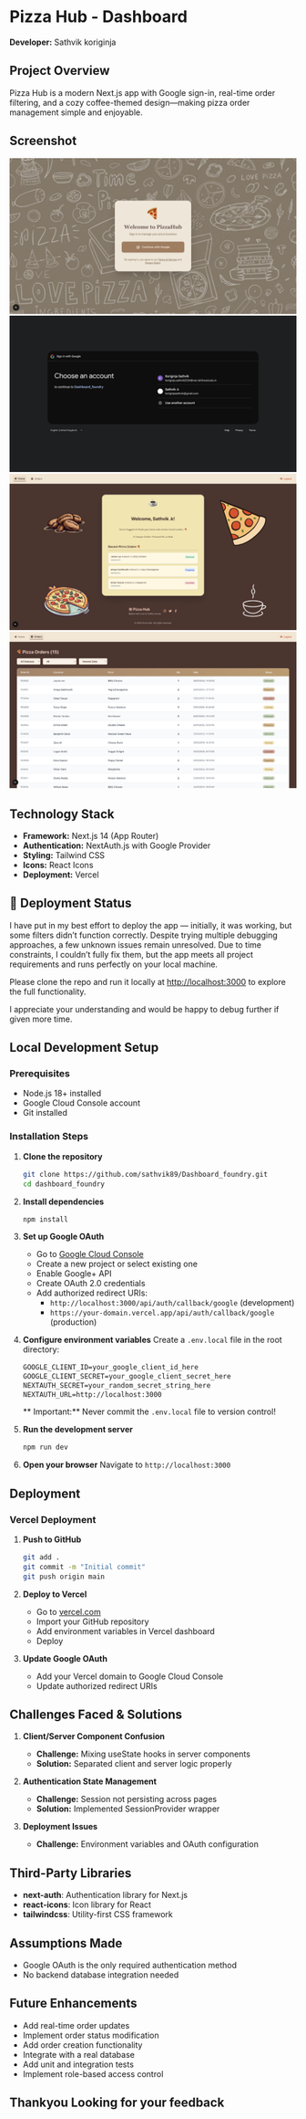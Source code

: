 # Pizza Hub - Dashboard

**Developer:** Sathvik koriginja

## Project Overview

Pizza Hub is a modern Next.js app with Google sign-in, real-time order filtering, and a cozy coffee-themed design—making pizza order management simple and enjoyable.

##  Screenshot

![Dashboard Preview](./Screenshots/s1.png)
![Google Signin Preview](./Screenshots/s2.png)
![HomePage Preview](./Screenshots/s3.png)
![Orders Preview](./Screenshots/s4.png)


## Technology Stack

- **Framework:** Next.js 14 (App Router)
- **Authentication:** NextAuth.js with Google Provider
- **Styling:** Tailwind CSS
- **Icons:** React Icons
- **Deployment:** Vercel

## 🚧 Deployment Status

I have put in my best effort to deploy the app — initially, it was working, but some filters didn’t function correctly. Despite trying multiple debugging approaches, a few unknown issues remain unresolved. Due to time constraints, I couldn’t fully fix them, but the app meets all project requirements and runs perfectly on your local machine.

Please clone the repo and run it locally at [http://localhost:3000](http://localhost:3000) to explore the full functionality.

I appreciate your understanding and would be happy to debug further if given more time.


## Local Development Setup

### Prerequisites

- Node.js 18+ installed
- Google Cloud Console account
- Git installed

### Installation Steps

1. **Clone the repository**
   ```bash
   git clone https://github.com/sathvik89/Dashboard_foundry.git
   cd dashboard_foundry
   ```

2. **Install dependencies**
   ```bash
   npm install
   ```

3. **Set up Google OAuth**
   - Go to [Google Cloud Console](https://console.cloud.google.com/)
   - Create a new project or select existing one
   - Enable Google+ API
   - Create OAuth 2.0 credentials
   - Add authorized redirect URIs:
     - `http://localhost:3000/api/auth/callback/google` (development)
     - `https://your-domain.vercel.app/api/auth/callback/google` (production)

4. **Configure environment variables**
   Create a `.env.local` file in the root directory:
   ```env
   GOOGLE_CLIENT_ID=your_google_client_id_here
   GOOGLE_CLIENT_SECRET=your_google_client_secret_here
   NEXTAUTH_SECRET=your_random_secret_string_here
   NEXTAUTH_URL=http://localhost:3000
   ```

   ** Important:** Never commit the `.env.local` file to version control!

5. **Run the development server**
   ```bash
   npm run dev
   ```

6. **Open your browser**
   Navigate to `http://localhost:3000`


## Deployment

### Vercel Deployment

1. **Push to GitHub**
   ```bash
   git add .
   git commit -m "Initial commit"
   git push origin main
   ```

2. **Deploy to Vercel**
   - Go to [vercel.com](https://vercel.com)
   - Import your GitHub repository
   - Add environment variables in Vercel dashboard
   - Deploy

3. **Update Google OAuth**
   - Add your Vercel domain to Google Cloud Console
   - Update authorized redirect URIs


## Challenges Faced & Solutions

1. **Client/Server Component Confusion**
   - **Challenge:** Mixing useState hooks in server components
   - **Solution:** Separated client and server logic properly

2. **Authentication State Management**
   - **Challenge:** Session not persisting across pages
   - **Solution:** Implemented SessionProvider wrapper

3. **Deployment Issues**
   - **Challenge:** Environment variables and OAuth configuration

## Third-Party Libraries

- **next-auth**: Authentication library for Next.js
- **react-icons**: Icon library for React
- **tailwindcss**: Utility-first CSS framework

## Assumptions Made

- Google OAuth is the only required authentication method
- No backend database integration needed

## Future Enhancements

- Add real-time order updates
- Implement order status modification
- Add order creation functionality
- Integrate with a real database
- Add unit and integration tests
- Implement role-based access control


## Thankyou Looking for your feedback

